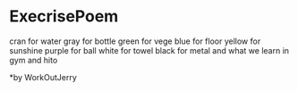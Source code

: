 # ExecrisePoem

cran for water
gray for bottle
green for vege
blue for floor
yellow for sunshine
purple for ball
white for towel
black for metal
and what we learn in gym and hito

*by WorkOutJerry
